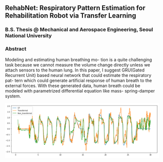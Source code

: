 ## RehabNet: Respiratory Pattern Estimation for Rehabilitation Robot via Transfer Learning
### B.S. Thesis @ Mechanical and Aerospace Engineering, Seoul National University

### Abstract
Modeling and estimating human breathing mo- tion is a quite challenging task because we cannot measure the volume change directly unless we attach sensors to the human lung. In this paper, I suggest GRU(Gated Recurrent Unit) based neural network that could estimate the respiratory pat- tern which could generate artificial response of human breath to the external forces. With these generated data, human breath could be modeled with parametrized differential equation like mass- spring-damper system.

<p align = "center">
<img src="https://github.com/dsshim0125/RehabNet/blob/master/fig.png" width="600"> 
</p>
